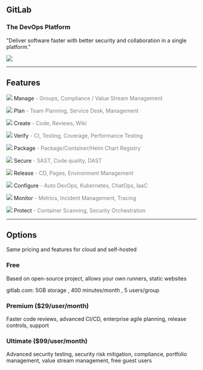 <!-- .slide: id="gitlab_product" -->

## GitLab

### The DevOps Platform

"Deliver software faster with better security and collaboration in a single platform."

![](150_gitlab/media/devops_lifecycle.svg) <!-- .element: style="width: 70%; padding: 1em; background-color: grey;" -->

---

## Features

![](150_gitlab/media/manage.svg) <!-- .element: style="width: 1em;" --> Manage <span style="color: grey;">- Groups, Compliance / Value Stream Management</span>

![](150_gitlab/media/plan.svg) <!-- .element: style="width: 1em;" --> Plan <span style="color: grey;">- Team Planning, Service Desk, Management</span>

![](150_gitlab/media/create.svg) <!-- .element: style="width: 1em;" --> Create <span style="color: grey;">- Code, Reviews, Wiki</span>

![](150_gitlab/media/verify.svg) <!-- .element: style="width: 1em;" --> Verify <span style="color: grey;">- CI, Testing, Coverage, Performance Testing</span>

![](150_gitlab/media/package.svg) <!-- .element: style="width: 1em;" --> Package <span style="color: grey;">- Package/Container/Helm Chart Registry</span>

![](150_gitlab/media/secure.svg) <!-- .element: style="width: 1em;" --> Secure <span style="color: grey;">- SAST, Code quality, DAST</span>

![](150_gitlab/media/release.svg) <!-- .element: style="width: 1em;" --> Release <span style="color: grey;">- CD, Pages, Environment Management</span>

![](150_gitlab/media/configure.svg) <!-- .element: style="width: 1em;" --> Configure <span style="color: grey;">- Auto DevOps, Kubernetes, ChatOps, IaaC</span>

![](150_gitlab/media/monitor.svg) <!-- .element: style="width: 1em;" --> Monitor <span style="color: grey;">- Metrics, Incident Management, Tracing</span>

![](150_gitlab/media/defend.svg) <!-- .element: style="width: 1em;" --> Protect <span style="color: grey;">- Container Scanning, Security Orchestration</span>

---

## Options

Same pricing [<i class="fa-solid fa-arrow-up-right-from-square"></i>](https://about.gitlab.com/pricing/) and features [<i class="fa-solid fa-arrow-up-right-from-square"></i>](https://about.gitlab.com/pricing/self-managed/feature-comparison/) for cloud and self-hosted

### Free

Based on open-source project, allows your own runners, static websites

gitlab.com: 5GB storage [<i class="fa-solid fa-arrow-up-right-from-square"></i>](https://about.gitlab.com/pricing/#do-the-storage-and-transfer-limits-apply-to-self-managed), 400 minutes/month [<i class="fa-solid fa-arrow-up-right-from-square"></i>](https://about.gitlab.com/pricing/#why-do-i-need-to-enter-credit-debit-card-details-for-free-pipeline-minutes), 5 users/group [<i class="fa-solid fa-arrow-up-right-from-square"></i>](https://about.gitlab.com/pricing/#when-will-the-user-limits-be-effective)

### Premium [<i class="fa-solid fa-arrow-up-right-from-square"></i>](https://about.gitlab.com/pricing/premium/) ($29/user/month)

Faster code reviews, advanced CI/CD, enterprise agile planning, release controls, support

### Ultimate [<i class="fa-solid fa-arrow-up-right-from-square"></i>](https://about.gitlab.com/pricing/ultimate/) ($99/user/month)

Advanced security testing, security risk mitigation, compliance, portfolio management, value stream management, free guest users
